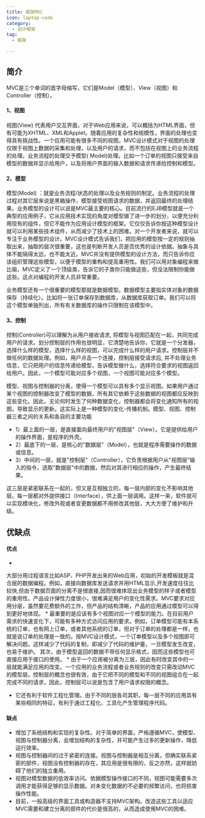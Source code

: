 ```yaml
---
title: 框架MVC
icon: laptop-code
category:
  - 设计框架
tag:
  - 框架

---
```


## 简介

MVC是三个单词的首字母缩写，它们是Model（模型）、View（视图）和Controller（控制）。

#### 1、视图

视图(View)
代表用户交互界面，对于Web应用来说，可以概括为HTML界面，但有可能为XHTML、XML和Applet。随着应用的复杂性和规模性，界面的处理也变得具有挑战性。一个应用可能有很多不同的视图，MVC设计模式对于视图的处理仅限于视图上数据的采集和处理，以及用户的请求，而不包括在视图上的业务流程的处理。业务流程的处理交予模型(
Model)处理。比如一个订单的视图只接受来自模型的数据并显示给用户，以及将用户界面的输入数据和请求传递给控制和模型。

#### 2、模型

模型(Model)
：就是业务流程/状态的处理以及业务规则的制定。业务流程的处理过程对其它层来说是黑箱操作，模型接受视图请求的数据，并返回最终的处理结果。业务模型的设计可以说是MVC最主要的核心。目前流行的EJB模型就是一个典型的应用例子，它从应用技术实现的角度对模型做了进一步的划分，以便充分利用现有的组件，但它不能作为应用设计模型的框架。它仅仅告诉你按这种模型设计就可以利用某些技术组件，从而减少了技术上的困难。对一个开发者来说，就可以专注于业务模型的设计。MVC设计模式告诉我们，把应用的模型按一定的规则抽取出来，抽取的层次很重要，这也是判断开发人员是否优秀的设计依据。抽象与具体不能隔得太远，也不能太近。MVC并没有提供模型的设计方法，而只告诉你应该组织管理这些模型，以便于模型的重构和提高重用性。我们可以用对象编程来做比喻，MVC定义了一个顶级类，告诉它的子类你只能做这些，但没法限制你能做这些。这点对编程的开发人员非常重要。

业务模型还有一个很重要的模型那就是数据模型。数据模型主要指实体对象的数据
保存（持续化）。比如将一张订单保存到数据库，从数据库获取订单。我们可以将这个模型单独列出，所有有关数据库的操作只限制在该模型中。

#### 3、控制

控制(Controller)可以理解为从用户接收请求,
将模型与视图匹配在一起，共同完成用户的请求。划分控制层的作用也很明显，它清楚地告诉你，它就是一个分发器，选择什么样的模型，选择什么样的视图，可以完成什么样的用户请求。控制层并不做任何的数据处理。例如，用户点击一个连接，控制层接受请求后,
并不处理业务信息，它只把用户的信息传递给模型，告诉模型做什么，选择符合要求的视图返回给用户。因此，一个模型可能对应多个视图，一个视图可能对应多个模型。

模型、视图与控制器的分离，使得一个模型可以具有多个显示视图。如果用户通过某个视图的控制器改变了模型的数据，所有其它依赖于这些数据的视图都应反映到这些变化。因此，无论何时发生了何种数据变化，控制器都会将变化通知所有的视图，导致显示的更新。这实际上是一种模型的变化-传播机制。模型、视图、控制器三者之间的关系和各自的主要功能

* 1）最上面的一层，是直接面向最终用户的"视图层"（View）。它是提供给用户的操作界面，是程序的外壳。
* 2）最底下的一层，是核心的"数据层"（Model），也就是程序需要操作的数据或信息。
* 3）中间的一层，就是"控制层"（Controller），它负责根据用户从"视图层"输入的指令，选取"数据层"中的数据，然后对其进行相应的操作，产生最终结果。

这三层是紧密联系在一起的，但又是互相独立的，每一层内部的变化不影响其他层。每一层都对外提供接口（Interface），供上面一层调用。这样一来，软件就可以实现模块化，修改外观或者变更数据都不用修改其他层，大大方便了维护和升级。

## 优缺点

#### 优点

*
大部分用过程语言比如ASP、PHP开发出来的Web应用，初始的开发模板就是混合层的数据编程。例如，直接向数据库发送请求并用HTML显示,开发速度往往比较快,但由于数据页面的分离不是很直接,因而很难体现出业务模型的样子或者模型的重用性。产品设计弹性力度很小，很难满足用户的变化性需求。MVC要求对应用分层，虽然要花费额外的工作，但产品的结构清晰，产品的应用通过模型可以得到更好地体现。
*
最重要的是应该有多个视图对应一个模型的能力。在目前用户需求的快速变化下，可能有多种方式访问应用的要求。例如，订单模型可能有本系统的订单，也有网上订单，或者其他系统的订单，但对于订单的处理都是一样，也就是说订单的处理是一致的。按MVC设计模式，一个订单模型以及多个视图即可解决问题。这样减少了代码的复制，即减少了代码的维护量，一旦模型发生改变，也易于维护。
其次，由于模型返回的数据不带任何显示格式，因而这些模型也可直接应用于接口的使用。
*
由于一个应用被分离为三层，因此有时改变其中的一层就能满足应用的改变。一个应用的业务流程或者业务规则的改变只需改动MVC的模型层。控制层的概念也很有效，由于它把不同的模型和不同的视图组合在一起完成不同的请求，因此，控制层可以说是包含了用户请求权限的概念。
* 它还有利于软件工程化管理。由于不同的层各司其职，每一层不同的应用具有某些相同的特征，有利于通过工程化、工具化产生管理程序代码。

#### 缺点

* 增加了系统结构和实现的复杂性。对于简单的界面，严格遵循MVC，使模型、视图与控制器分离，会增加结构的复杂性，并可能产生过多的更新操作，降低运行效率。
* 视图与控制器间的过于紧密的连接。视图与控制器是相互分离，但确实联系紧密的部件，视图没有控制器的存在，其应用是很有限的，反之亦然，这样就妨碍了他们的独立重用。
* 视图对模型数据的低效率访问。依据模型操作接口的不同，视图可能需要多次调用才能获得足够的显示数据。对未变化数据的不必要的频繁访问，也将损害操作性能。
* 目前，一般高级的界面工具或构造器不支持MVC架构。改造这些工具以适应MVC需要和建立分离的部件的代价是很高的，从而造成使用MVC的困难。
